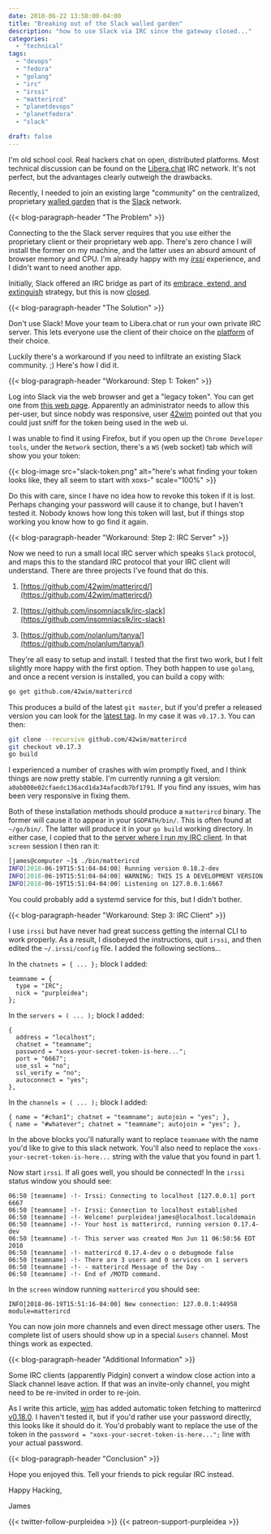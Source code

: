 ```yaml
---
date: 2018-06-22 13:50:00-04:00
title: "Breaking out of the Slack walled garden"
description: "how to use Slack via IRC since the gateway closed..."
categories:
  - "technical"
tags:
  - "devops"
  - "fedora"
  - "golang"
  - "irc"
  - "irssi"
  - "matterircd"
  - "planetdevops"
  - "planetfedora"
  - "slack"

draft: false
---
```


I'm old school cool. Real hackers chat on open, distributed platforms. Most
technical discussion can be found on the [Libera.chat](https://libera.chat/) IRC
network. It's not perfect, but the advantages clearly outweigh the drawbacks.

Recently, I needed to join an existing large "community" on the centralized,
proprietary [walled garden](https://en.wikipedia.org/wiki/Closed_platform) that
is the [Slack](https://slack.com/) network.

{{< blog-paragraph-header "The Problem" >}}

Connecting to the the Slack server requires that you use either the proprietary
client or their proprietary web app. There's zero chance I will install the
former on my machine, and the latter uses an absurd amount of browser memory and
CPU. I'm already happy with my [*irssi*](https://irssi.org/) experience, and I
didn't want to need another app.

Initially, Slack offered an IRC bridge as part of its
[embrace, extend, and extinguish](https://en.wikipedia.org/wiki/Embrace,_extend,_and_extinguish)
strategy, but this is now
[closed](https://it.slashdot.org/story/18/03/08/2049255/slack-is-shutting-down-its-irc-gateway).

{{< blog-paragraph-header "The Solution" >}}

Don't use Slack! Move your team to Libera.chat or run your own private IRC server.
This lets everyone use the client of their choice on the [platform](https://www.gnu.org/)
of their choice.

Luckily there's a workaround if you need to infiltrate an existing Slack
community. ;) Here's how I did it.

{{< blog-paragraph-header "Workaround: Step 1: Token" >}}

Log into Slack via the web browser and get a "legacy token". You can get one
from [this web page](https://api.slack.com/custom-integrations/legacy-tokens).
Apparently an administrator needs to allow this per-user, but since nobdy was
responsive, user [42wim](https://twitter.com/42wim/status/1005200618808586240)
pointed out that you could just sniff for the token being used in the web ui.

I was unable to find it using Firefox, but if you open up the `Chrome Developer
tools`, under the `Network` section, there's a `WS` (web socket) tab which will
show you your token:

{{< blog-image src="slack-token.png" alt="here's what finding your token looks like, they all seem to start with xoxs-" scale="100%" >}}

Do this with care, since I have no idea how to revoke this token if it is lost.
Perhaps changing your password will cause it to change, but I haven't tested it.
Nobody knows how long this token will last, but if things stop working you know
how to go find it again.

{{< blog-paragraph-header "Workaround: Step 2: IRC Server" >}}

Now we need to run a small local IRC server which speaks `Slack` protocol, and
maps this to the standard IRC protocol that your IRC client will understand.
There are three projects I've found that do this.

1. [https://github.com/42wim/matterircd/](https://github.com/42wim/matterircd/)

2. [https://github.com/insomniacslk/irc-slack](https://github.com/insomniacslk/irc-slack)

3. [https://github.com/nolanlum/tanya/](https://github.com/nolanlum/tanya/)

They're all easy to setup and install. I tested that the first two work, but I
felt slightly more happy with the first option. They both happen to use
`golang`, and once a recent version is installed, you can build a copy with:

```bash
go get github.com/42wim/matterircd
```

This produces a build of the latest `git master`, but if you'd prefer a released
version you can look for the [latest tag](https://github.com/42wim/matterircd/releases).
In my case it was `v0.17.3`. You can then:

```bash
git clone --recursive github.com/42wim/matterircd
git checkout v0.17.3
go build
```

I experienced a number of crashes with wim promptly fixed, and I think things
are now pretty stable. I'm currently running a git version:
`a0ab000e02cfaedc136acd1da34afacdb7bf1791`. If you find any issues, wim has been
very responsive in fixing them.

Both of these installation methods should produce a `matterircd` binary. The
former will cause it to appear in your `$GOPATH/bin/`. This is often found at
`~/go/bin/`. The latter will produce it in your `go build` working directory. In
either case, I copied that to the
[server where I run my IRC client](https://purpleidea.com/blog/2013/10/18/desktop-notifications-for-irssi-in-screen-through-ssh-in-gnome-terminal/).
In that `screen` session I then ran it:

```bash
[james@computer ~]$ ./bin/matterircd
INFO[2018-06-19T15:51:04-04:00] Running version 0.18.2-dev                    module=matterircd
INFO[2018-06-19T15:51:04-04:00] WARNING: THIS IS A DEVELOPMENT VERSION. Things may break.  module=matterircd
INFO[2018-06-19T15:51:04-04:00] Listening on 127.0.0.1:6667                   module=matterircd
```

You could probably add a systemd service for this, but I didn't bother.

{{< blog-paragraph-header "Workaround: Step 3: IRC Client" >}}

I use `irssi` but have never had great success getting the internal CLI to work
properly. As a result, I disobeyed the instructions, quit `irssi`, and then
edited the `~/.irssi/config` file. I added the following sections...

In the `chatnets = { ... };` block I added:

```
teamname = {
  type = "IRC";
  nick = "purpleidea";
};
```

In the `servers = ( ... );` block I added:

```
{
  address = "localhost";
  chatnet = "teamname";
  password = "xoxs-your-secret-token-is-here...";
  port = "6667";
  use_ssl = "no";
  ssl_verify = "no";
  autoconnect = "yes";
},
```

In the `channels = ( ... );` block I added:

```
{ name = "#chan1"; chatnet = "teamname"; autojoin = "yes"; },
{ name = "#whatever"; chatnet = "teamname"; autojoin = "yes"; },
```

In the above blocks you'll naturally want to replace `teamname` with the name
you'd like to give to this slack network. You'll also need to replace the
`xoxs-your-secret-token-is-here...` string with the value that you found in part
1.

Now start `irssi`. If all goes well, you should be connected! In the `irssi`
status window you should see:

```
06:50 [teamname] -!- Irssi: Connecting to localhost [127.0.0.1] port 6667
06:50 [teamname] -!- Irssi: Connection to localhost established
06:50 [teamname] -!- Welcome! purpleidea!james@localhost.localdomain
06:50 [teamname] -!- Your host is matterircd, running version 0.17.4-dev
06:50 [teamname] -!- This server was created Mon Jun 11 06:50:56 EDT 2018
06:50 [teamname] -!- matterircd 0.17.4-dev o o debugmode false
06:50 [teamname] -!- There are 3 users and 0 services on 1 servers
06:50 [teamname] -!- - matterircd Message of the Day -
06:50 [teamname] -!- End of /MOTD command.
```

In the `screen` window running `matterircd` you should see:

```
INFO[2018-06-19T15:51:16-04:00] New connection: 127.0.0.1:44958               module=matterircd
```

You can now join more channels and even direct message other users. The complete
list of users should show up in a special `&users` channel. Most things work as
expected.

{{< blog-paragraph-header "Additional Information" >}}

Some IRC clients (apparently Pidgin) convert a window close action into a Slack
channel leave action. If that was an invite-only channel, you might need to be
re-invited in order to re-join.

As I write this article, [wim](https://twitter.com/42wim/status/1006308492897148928)
has added automatic token fetching to matterircd [v0.18.0](https://github.com/42wim/matterircd/releases/tag/v0.18.0).
I haven't tested it, but if you'd rather use your password directly, this looks
like it should do it. You'd probably want to replace the use of the token in the
`password = "xoxs-your-secret-token-is-here...";` line with your actual
password.

{{< blog-paragraph-header "Conclusion" >}}

Hope you enjoyed this. Tell your friends to pick regular IRC instead.

Happy Hacking,

James

{{< twitter-follow-purpleidea >}}
{{< patreon-support-purpleidea >}}
